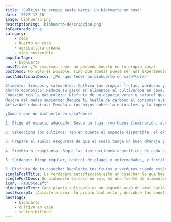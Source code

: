 ```yaml
---
title: 'Cultiva tu propio oasis verde: Un biohuerto en casa'
date: '2023-12-10'
image: biohuerto.png
descriptionImg: 'biohuerto-descripcion.png'
isFeatured: true
category:
    - todo
    - huerto en casa
    - agricultura urbana
    - vida sostenible
popularTags:
    - biohuerto
postTitle: ¿Te imaginas tener un pequeño huerto en tu propia casa?
postDesc: No solo es posible, sino que además puede ser una experiencia gratificante y beneficiosa en muchos aspectos. Un biohuerto en casa te permite cultivar tus propios alimentos frescos, disfrutar de un espacio verde y natural, y mejorar la calidad del aire en tu hogar.
postAdditionalDesc: '¿Por qué tener un biohuerto en casa?<br/>

Alimentos frescos y saludables: Cultiva tus propias frutas, verduras y hierbas aromáticas para disfrutar de un sabor y una calidad incomparables.
Ahorro económico: Reduce tu gasto en alimentos al cultivarlos en casa.
Conexión con la naturaleza: Disfruta de un espacio verde y natural que te aportará paz y bienestar.
Mejora del medio ambiente: Reduce tu huella de carbono al consumir alimentos locales y de temporada.
Actividad educativa: Enseña a tus hijos sobre la naturaleza y la importancia de una alimentación saludable.<br/><br/>

¿Cómo crear un biohuerto en casa?<br/>

1. Elige el espacio adecuado: Busca un lugar con buena iluminación, acceso a agua y ventilación. Puede ser un balcón, terraza, patio o incluso una ventana soleada.<br/>

2. Selecciona los cultivos: Ten en cuenta el espacio disponible, el clima de tu zona y tus preferencias culinarias. Puedes empezar con cultivos sencillos como lechugas, tomates, albahaca o fresas.<br/>

3. Prepara el suelo: Asegúrate de que el suelo tenga un buen drenaje y sea rico en nutrientes. Puedes utilizar compost, humus de lombriz o tierra vegetal.<br/>

4. Siembra o trasplanta: Sigue las instrucciones específicas de cada cultivo para la siembra o el trasplante.<br/>

5. Cuidados: Riego regular, control de plagas y enfermedades, y fertilización son algunos de los cuidados básicos que requiere un biohuerto.<br/>

6. Disfruta de tu cosecha: Recolecta tus frutos y verduras cuando estén maduros y disfruta de su sabor fresco y natural.'
singlePostTitle: La verdadera satisfacción está en cosechar lo que has sembrado
singlePostDesc: Un biohuerto en casa no solo es una fuente de alimentos frescos, sino también un espacio para la creatividad, la conexión con la naturaleza y el aprendizaje.
icon: 'FaQuoteLeft'
blockquoteText: Cada planta cultivada es un pequeño acto de amor hacia el planeta.
postExcerpt: ¡Anímate a crear tu propio biohuerto y descubre los beneficios de tener un oasis verde en tu hogar!
postTags:
    - biohuerto
    - cultivo en casa
    - sostenibilidad
---
```


